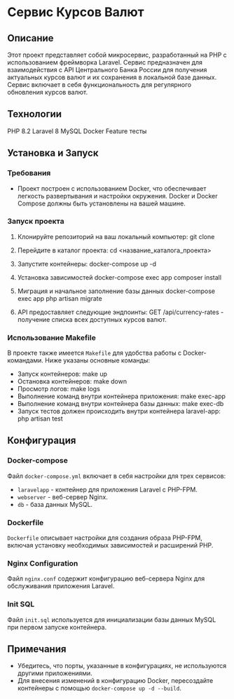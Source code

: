 # Сервис Курсов Валют

## Описание
Этот проект представляет собой микросервис, разработанный на PHP с использованием фреймворка Laravel. Сервис предназначен для взаимодействия с API Центрального Банка России для получения актуальных курсов валют и их сохранения в локальной базе данных. Сервис включает в себя функциональность для регулярного обновления курсов валют.

## Технологии
PHP 8.2
Laravel 8
MySQL
Docker
Feature тесты

## Установка и Запуск

### Требования
- Проект построен с использованием Docker, что обеспечивает легкость развертывания и настройки окружения. Docker и Docker Compose должны быть установлены на вашей машине.

### Запуск проекта
1. Клонируйте репозиторий на ваш локальный компьютер:
   git clone 

2. Перейдите в каталог проекта:
   cd <название_каталога_проекта>

3. Запустите контейнеры:
   docker-compose up -d

4. Установка зависимостей
   docker-compose exec app composer install

5. Миграция и начальное заполнение базы данных
   docker-compose exec app php artisan migrate

6. API предоставляет следующие эндпоинты:
   GET /api/currency-rates - получение списка всех доступных курсов валют.

### Использование Makefile
В проекте также имеется `Makefile` для удобства работы с Docker-командами. Ниже указаны основные команды:

- Запуск контейнеров:
  make up
- Остановка контейнеров:
  make down
- Просмотр логов:
  make logs
- Выполнение команд внутри контейнера приложения:
  make exec-app
- Выполнение команд внутри контейнера базы данных:
  make exec-db
- Запуск тестов должен происходить внутри контейнера laravel-app:
  php artisan test

## Конфигурация

### Docker-compose
Файл `docker-compose.yml` включает в себя настройки для трех сервисов:
- `laravelapp` - контейнер для приложения Laravel с PHP-FPM.
- `webserver` - веб-сервер Nginx.
- `db` - база данных MySQL.

### Dockerfile
`Dockerfile` описывает настройки для создания образа PHP-FPM, включая установку необходимых зависимостей и расширений PHP.

### Nginx Configuration
Файл `nginx.conf` содержит конфигурацию веб-сервера Nginx для обслуживания приложения Laravel.

### Init SQL
Файл `init.sql` используется для инициализации базы данных MySQL при первом запуске контейнера.

## Примечания
- Убедитесь, что порты, указанные в конфигурациях, не используются другими приложениями.
- Для внесения изменений в конфигурацию Docker, пересоздайте контейнеры с помощью `docker-compose up -d --build`.
